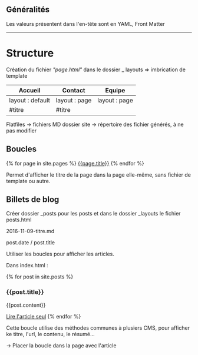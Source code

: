 ## Généralités

Les valeurs présentent dans l'en-tête sont en YAML, Front Matter

---

# Structure

Création du fichier _"page.html"_ dans le dossier _ layouts => imbrication de template

 Accueil | Contact | Equipe
 --- | --- | ---
 layout : default | layout : page | layout : page
  | #titre | #titre
 
 Flatfiles -> fichiers MD
 dossier site -> répertoire des fichier générés, à ne pas modifier
 
 
 ## Boucles
 
 {% for page in site.pages %}
  <a href="page.url">{{page.title}}</a>
 {% endfor %}
 
 Permet d'afficher le titre de la page dans la page elle-même, sans fichier de template ou autre.
 
 
 ## Billets de blog
 
 Créer dossier _posts pour les posts et dans le dossier _layouts le fichier posts.html
 
 2016-11-09-titre.md
 
 post.date / post.title
 
 
 Utiliser les boucles pour afficher les articles.
 
 
 Dans index.html :
 
 {% for post in site.posts %}
  <h3>{{post.title}}</h3>
  <p>{{post.content}}</p>
  <a href="{{post.url}}">Lire l'article seul</a>
 {% endfor %}
 
 
 Cette boucle utilise des méthodes communes à plusiers CMS, pour afficher ke titre, l'url, le contenu, le résumé...
 
 -> Placer la boucle dans la page avec l'article

